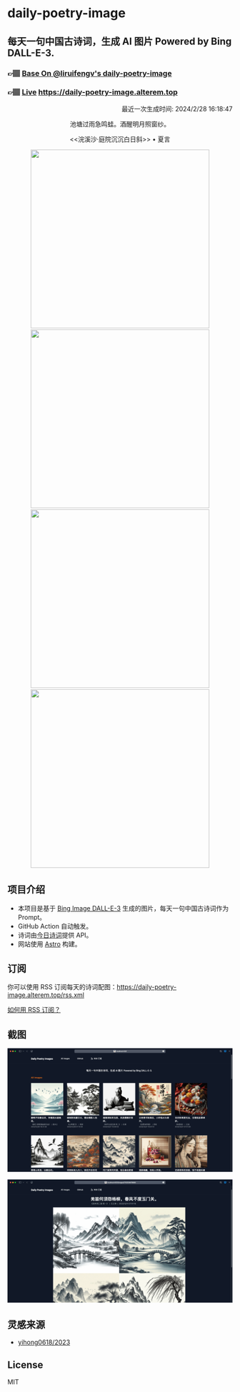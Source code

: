 
# daily-poetry-image

## 每天一句中国古诗词，生成 AI 图片 Powered by Bing DALL-E-3.

### 👉🏽 [Base On @liruifengv's daily-poetry-image](https://github.com/liruifengv/daily-poetry-image)

### 👉🏽 [Live](https://daily-poetry-image.alterem.top/) https://daily-poetry-image.alterem.top

<p align="right">
  最近一次生成时间: 2024/2/28 16:18:47
</p>
<p align="center">
池塘过雨急鸣蛙。酒醒明月照窗纱。
</p>
<p align="center">
<<浣溪沙·庭院沉沉白日斜>> • 夏言
</p>
<p align="center">
<img src="https://tse2.mm.bing.net/th/id/OIG3.5CyGz_SRKenbMOxXkFsM" height="400" width="400" />
<img src="https://tse2.mm.bing.net/th/id/OIG3._PAna9o9oGlfg2ThEDhM" height="400" width="400" />
<img src="https://tse4.mm.bing.net/th/id/OIG3.t5Zi_MP1phO7SQA7rD3g" height="400" width="400" />
<img src="https://tse3.mm.bing.net/th/id/OIG3.F52VqTfhKoqitfLJRKo." height="400" width="400" />
</p>

## 项目介绍

-   本项目是基于 [Bing Image DALL-E-3](https://www.bing.com/images/create) 生成的图片，每天一句中国古诗词作为 Prompt。
-   GitHub Action 自动触发。
-   诗词由[今日诗词](https://www.jinrishici.com/)提供 API。
-   网站使用 [Astro](https://astro.build) 构建。

## 订阅

你可以使用 RSS 订阅每天的诗词配图：https://daily-poetry-image.alterem.top/rss.xml

[如何用 RSS 订阅？](https://zhuanlan.zhihu.com/p/55026716)

## 截图

![图片列表](./screenshots/Snipaste_2023-12-28_21-00-26.png)

![图片详情](./screenshots/Snipaste_2023-12-28_21-00-53.png)

## 灵感来源

-   [yihong0618/2023](https://github.com/yihong0618/2023)

## License

MIT
